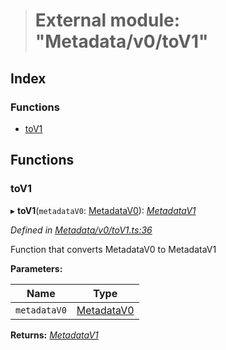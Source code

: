 > # External module: "Metadata/v0/toV1"

## Index

### Functions

* [toV1](_metadata_v0_tov1_.md#tov1)

## Functions

###  toV1

▸ **toV1**(`metadataV0`: [MetadataV0](../interfaces/_interfaces_metadata_types_.metadatav0.md)): *[MetadataV1](../interfaces/_interfaces_metadata_types_.metadatav1.md)*

*Defined in [Metadata/v0/toV1.ts:36](https://github.com/polkadot-js/api/blob/8d34d66/packages/types/src/Metadata/v0/toV1.ts#L36)*

Function that converts MetadataV0 to MetadataV1

**Parameters:**

Name | Type |
------ | ------ |
`metadataV0` | [MetadataV0](../interfaces/_interfaces_metadata_types_.metadatav0.md) |

**Returns:** *[MetadataV1](../interfaces/_interfaces_metadata_types_.metadatav1.md)*